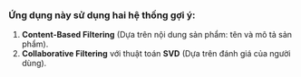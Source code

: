 
### Ứng dụng này sử dụng hai hệ thống gợi ý:

1. **Content-Based Filtering** (Dựa trên nội dung sản phẩm: tên và mô tả sản phẩm).
2. **Collaborative Filtering** với thuật toán **SVD** (Dựa trên đánh giá của người dùng).

